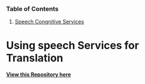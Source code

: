 ### Table of Contents 

1. [Speech Congnitive Services](https://github.com/Aratupawar/GithubPage/new/main#using-speech-services-for-translation)

# Using speech Services for Translation 

[**View this Repository here**](https://github.com/Aratupawar/GithubPage)
